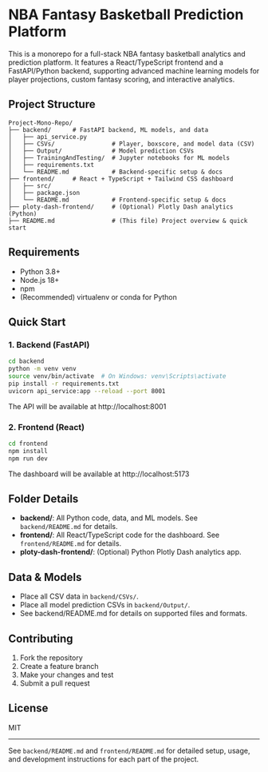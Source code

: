 # NBA Fantasy Basketball Prediction Platform

This is a monorepo for a full-stack NBA fantasy basketball analytics and prediction platform. It features a React/TypeScript frontend and a FastAPI/Python backend, supporting advanced machine learning models for player projections, custom fantasy scoring, and interactive analytics.

## Project Structure

```
Project-Mono-Repo/
├── backend/      # FastAPI backend, ML models, and data
│   ├── api_service.py
│   ├── CSVs/                # Player, boxscore, and model data (CSV)
│   ├── Output/              # Model prediction CSVs
│   ├── TrainingAndTesting/  # Jupyter notebooks for ML models
│   ├── requirements.txt
│   └── README.md            # Backend-specific setup & docs
├── frontend/     # React + TypeScript + Tailwind CSS dashboard
│   ├── src/
│   ├── package.json
│   └── README.md            # Frontend-specific setup & docs
├── ploty-dash-frontend/     # (Optional) Plotly Dash analytics (Python)
├── README.md                # (This file) Project overview & quick start
```

## Requirements
- Python 3.8+
- Node.js 18+
- npm
- (Recommended) virtualenv or conda for Python

## Quick Start

### 1. Backend (FastAPI)
```bash
cd backend
python -m venv venv
source venv/bin/activate  # On Windows: venv\Scripts\activate
pip install -r requirements.txt
uvicorn api_service:app --reload --port 8001
```
The API will be available at http://localhost:8001

### 2. Frontend (React)
```bash
cd frontend
npm install
npm run dev
```
The dashboard will be available at http://localhost:5173

## Folder Details
- **backend/**: All Python code, data, and ML models. See `backend/README.md` for details.
- **frontend/**: All React/TypeScript code for the dashboard. See `frontend/README.md` for details.
- **ploty-dash-frontend/**: (Optional) Python Plotly Dash analytics app.

## Data & Models
- Place all CSV data in `backend/CSVs/`.
- Place all model prediction CSVs in `backend/Output/`.
- See backend/README.md for details on supported files and formats.

## Contributing
1. Fork the repository
2. Create a feature branch
3. Make your changes and test
4. Submit a pull request

## License
MIT

---
See `backend/README.md` and `frontend/README.md` for detailed setup, usage, and development instructions for each part of the project.
